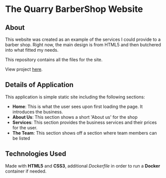 # The Quarry BarberShop Website

## About
This website was created as an example of the services I could provide to a barber shop. Right now, the main design is from HTML5 and then butchered into what fitted my needs.

This repository contains all the files for the site.

View project [here](https://storied-torrone-03c3f0.netlify.app/).

## Details of Application
This application is simple static site including the following sections:
- **Home**: This is what the user sees upon first loading the page. It introduces the business.
- **About Us**: This section shows a short 'About us' for the shop
- **Services**: This section provides the business services and their prices for the user.
- **The Team**: This section shows off a section where team members can be listed

## Technologies Used
Made with **HTML5** and **CSS3**, additional *Dockerfile* in order to run a **Docker** container if needed.
